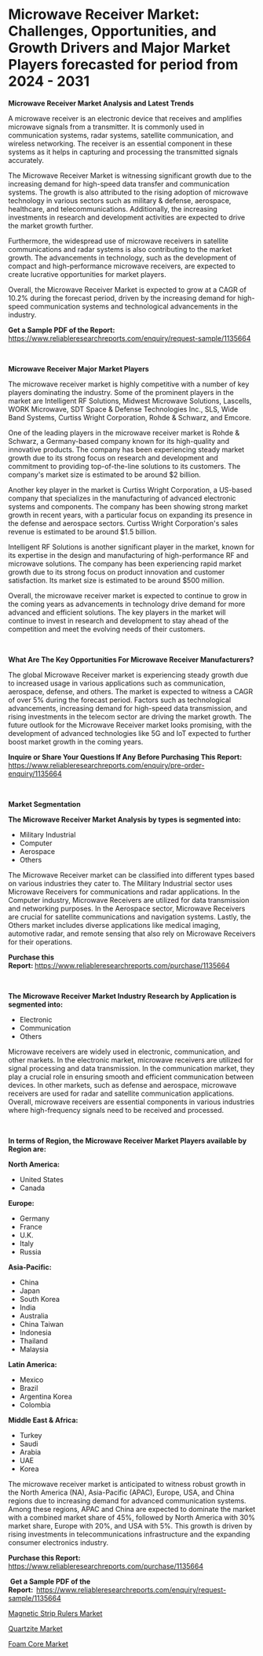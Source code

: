 <p><h1>Microwave Receiver Market: Challenges, Opportunities, and Growth Drivers and Major Market Players forecasted for period from 2024 - 2031</h1></p><p><strong>Microwave Receiver Market Analysis and Latest Trends</strong></p>
<p><p>A microwave receiver is an electronic device that receives and amplifies microwave signals from a transmitter. It is commonly used in communication systems, radar systems, satellite communication, and wireless networking. The receiver is an essential component in these systems as it helps in capturing and processing the transmitted signals accurately.</p><p>The Microwave Receiver Market is witnessing significant growth due to the increasing demand for high-speed data transfer and communication systems. The growth is also attributed to the rising adoption of microwave technology in various sectors such as military & defense, aerospace, healthcare, and telecommunications. Additionally, the increasing investments in research and development activities are expected to drive the market growth further.</p><p>Furthermore, the widespread use of microwave receivers in satellite communications and radar systems is also contributing to the market growth. The advancements in technology, such as the development of compact and high-performance microwave receivers, are expected to create lucrative opportunities for market players.</p><p>Overall, the Microwave Receiver Market is expected to grow at a CAGR of 10.2% during the forecast period, driven by the increasing demand for high-speed communication systems and technological advancements in the industry.</p></p>
<p><strong>Get a Sample PDF of the Report:&nbsp;</strong> <a href="https://www.reliableresearchreports.com/enquiry/request-sample/1135664">https://www.reliableresearchreports.com/enquiry/request-sample/1135664</a></p>
<p>&nbsp;</p>
<p><strong>Microwave Receiver Major Market Players</strong></p>
<p><p>The microwave receiver market is highly competitive with a number of key players dominating the industry. Some of the prominent players in the market are Intelligent RF Solutions, Midwest Microwave Solutions, Lascells, WORK Microwave, SDT Space & Defense Technologies Inc., SLS, Wide Band Systems, Curtiss Wright Corporation, Rohde & Schwarz, and Emcore.</p><p>One of the leading players in the microwave receiver market is Rohde & Schwarz, a Germany-based company known for its high-quality and innovative products. The company has been experiencing steady market growth due to its strong focus on research and development and commitment to providing top-of-the-line solutions to its customers. The company's market size is estimated to be around $2 billion.</p><p>Another key player in the market is Curtiss Wright Corporation, a US-based company that specializes in the manufacturing of advanced electronic systems and components. The company has been showing strong market growth in recent years, with a particular focus on expanding its presence in the defense and aerospace sectors. Curtiss Wright Corporation's sales revenue is estimated to be around $1.5 billion.</p><p>Intelligent RF Solutions is another significant player in the market, known for its expertise in the design and manufacturing of high-performance RF and microwave solutions. The company has been experiencing rapid market growth due to its strong focus on product innovation and customer satisfaction. Its market size is estimated to be around $500 million.</p><p>Overall, the microwave receiver market is expected to continue to grow in the coming years as advancements in technology drive demand for more advanced and efficient solutions. The key players in the market will continue to invest in research and development to stay ahead of the competition and meet the evolving needs of their customers.</p></p>
<p>&nbsp;</p>
<p><strong>What Are The Key Opportunities For Microwave Receiver Manufacturers?</strong></p>
<p><p>The global Microwave Receiver market is experiencing steady growth due to increased usage in various applications such as communication, aerospace, defense, and others. The market is expected to witness a CAGR of over 5% during the forecast period. Factors such as technological advancements, increasing demand for high-speed data transmission, and rising investments in the telecom sector are driving the market growth. The future outlook for the Microwave Receiver market looks promising, with the development of advanced technologies like 5G and IoT expected to further boost market growth in the coming years.</p></p>
<p><strong>Inquire or Share Your Questions If Any Before Purchasing This Report:</strong> <a href="https://www.reliableresearchreports.com/enquiry/pre-order-enquiry/1135664">https://www.reliableresearchreports.com/enquiry/pre-order-enquiry/1135664</a></p>
<p>&nbsp;</p>
<p><strong>Market Segmentation</strong></p>
<p><strong>The Microwave Receiver Market Analysis by types is segmented into:</strong></p>
<p><ul><li>Military Industrial</li><li>Computer</li><li>Aerospace</li><li>Others</li></ul></p>
<p><p>The Microwave Receiver market can be classified into different types based on various industries they cater to. The Military Industrial sector uses Microwave Receivers for communications and radar applications. In the Computer industry, Microwave Receivers are utilized for data transmission and networking purposes. In the Aerospace sector, Microwave Receivers are crucial for satellite communications and navigation systems. Lastly, the Others market includes diverse applications like medical imaging, automotive radar, and remote sensing that also rely on Microwave Receivers for their operations.</p></p>
<p><strong>Purchase this Report:&nbsp;</strong><a href="https://www.reliableresearchreports.com/purchase/1135664">https://www.reliableresearchreports.com/purchase/1135664</a></p>
<p>&nbsp;</p>
<p><strong>The Microwave Receiver Market Industry Research by Application is segmented into:</strong></p>
<p><ul><li>Electronic</li><li>Communication</li><li>Others</li></ul></p>
<p><p>Microwave receivers are widely used in electronic, communication, and other markets. In the electronic market, microwave receivers are utilized for signal processing and data transmission. In the communication market, they play a crucial role in ensuring smooth and efficient communication between devices. In other markets, such as defense and aerospace, microwave receivers are used for radar and satellite communication applications. Overall, microwave receivers are essential components in various industries where high-frequency signals need to be received and processed.</p></p>
<p>&nbsp;</p>
<p><strong>In terms of Region, the Microwave Receiver Market Players available by Region are:</strong></p>
<p>
    <p> <strong> North America: </strong>
        <ul>
            <li>United States</li>
            <li>Canada</li>
        </ul>
        </p> 
    <p> <strong> Europe: </strong>
        <ul>
            <li>Germany</li>
            <li>France</li>
            <li>U.K.</li>
            <li>Italy</li>
            <li>Russia</li>
        </ul>
        </p> 
    <p> <strong> Asia-Pacific: </strong>
        <ul>
            <li>China</li>
            <li>Japan</li>
            <li>South Korea</li>
            <li>India</li>
            <li>Australia</li>
            <li>China Taiwan</li>
            <li>Indonesia</li>
            <li>Thailand</li>
            <li>Malaysia</li>
        </ul>
        </p> 
    <p> <strong> Latin America: </strong>
        <ul>
            <li>Mexico</li>
            <li>Brazil</li>
            <li>Argentina Korea</li>
            <li>Colombia</li>
        </ul>
        </p> 
    <p> <strong> Middle East & Africa: </strong>
        <ul>
            <li>Turkey</li>
            <li>Saudi</li>
            <li>Arabia</li>
            <li>UAE</li>
            <li>Korea</li>
        </ul>
    </p>
    </p>
<p><p>The microwave receiver market is anticipated to witness robust growth in the North America (NA), Asia-Pacific (APAC), Europe, USA, and China regions due to increasing demand for advanced communication systems. Among these regions, APAC and China are expected to dominate the market with a combined market share of 45%, followed by North America with 30% market share, Europe with 20%, and USA with 5%. This growth is driven by rising investments in telecommunications infrastructure and the expanding consumer electronics industry.</p></p>
<p><strong>Purchase this Report: </strong><a href="https://www.reliableresearchreports.com/purchase/1135664">https://www.reliableresearchreports.com/purchase/1135664</a></p>
<p>&nbsp;<strong>Get a Sample PDF of the Report:&nbsp;&nbsp;</strong><a href="https://www.reliableresearchreports.com/enquiry/request-sample/1135664">https://www.reliableresearchreports.com/enquiry/request-sample/1135664</a></p>
<p><strong></strong></p>
<p><p><a href="https://github.com/guneycigdem35/Market-Research-Report-List-2/blob/main/magnetic-strip-rulers-market.md">Magnetic Strip Rulers Market</a></p><p><a href="https://changeable-paste-463.notion.site/Quartzite-Market-Offers-Provide-Insightful-Data-for-the-Time-Period-from-2024-to-2031-and-also-Provi-06159419a6504b0d9f84d32c01b46763">Quartzite Market</a></p><p><a href="https://florentine-yuzu-f42.notion.site/Foam-Core-Market-Size-Growing-and-Forecasted-for-period-from-2024-2031-and-provides-complete-marke-f7b1df4a86594262a8f83d509a5eca54">Foam Core Market</a></p></p>